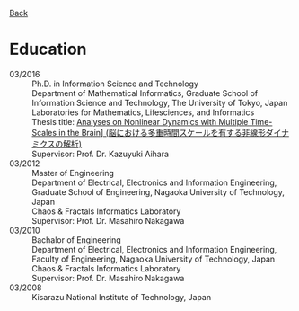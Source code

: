 [Back](index.md) 

# Education

<dl>
<dt>03/2016</dt>
<dd>Ph.D. in Information Science and Technology</br>
    Department of Mathematical Informatics, Graduate School of Information Science and Technology, The University of Tokyo, Japan</br>
    Laboratories for Mathematics, Lifesciences, and Informatics</br>
    Thesis title: <a href="[url](https://repository.dl.itc.u-tokyo.ac.jp/records/48069#.YpQgr-7itPb)">Analyses on Nonlinear Dynamics with Multiple Time-Scales in the Brain] (脳における多重時間スケールを有する非線形ダイナミクスの解析)</a></br>
    Supervisor: Prof. Dr. Kazuyuki Aihara</dd>
<dt>03/2012</dt>
<dd>Master of Engineering</br>
    Department of Electrical, Electronics and Information Engineering, Graduate School of Engineering, Nagaoka University of Technology, Japan</br>
    Chaos & Fractals Informatics Laboratory</br>
    Supervisor: Prof. Dr. Masahiro Nakagawa</dd></dd>
<dt>03/2010</dt>
<dd>Bachalor of Engineering</br>
    Department of Electrical, Electronics and Information Engineering, Faculty of Engineering, Nagaoka University of Technology, Japan</br>
    Chaos & Fractals Informatics Laboratory</br>
    Supervisor: Prof. Dr. Masahiro Nakagawa</dd></dd>
<dt>03/2008</dt>
<dd>Kisarazu National Institute of Technology, Japan</dd>
</dl>
